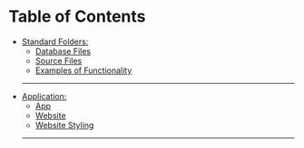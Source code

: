 Table of Contents
======
- [Standard Folders:](#Header)
  * [Database Files](https://github.com/willembohrer-ndsu/CSCI-488-Human-Computer-Interaction/tree/master/Database)
  * [Source Files](https://github.com/willembohrer-ndsu/CSCI-488-Human-Computer-Interaction/tree/master/Sources)
  * [Examples of Functionality](https://github.com/willembohrer-ndsu/CSCI-488-Human-Computer-Interaction/tree/master/Examples)
  ---
- [Application:](https://youtu.be/UB6OK7NcDAI)
  * [App](attendance.py)
  * [Website](https://github.com/willembohrer-ndsu/CSCI-488-Human-Computer-Interaction/tree/master/templates)
  * [Website Styling](https://github.com/willembohrer-ndsu/CSCI-488-Human-Computer-Interaction/tree/master/static)
  ---
